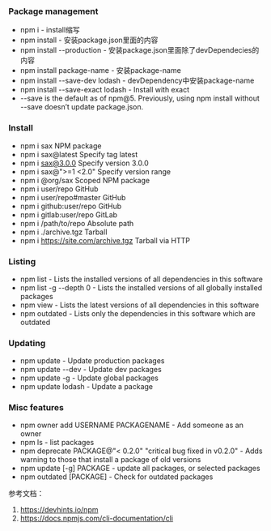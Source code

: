 ### Package management
* npm i - install缩写
* npm install	- 安装package.json里面的内容
* npm install --production	- 安装package.json里面除了devDependecies的内容
* npm install package-name	- 安装package-name
* npm install --save-dev lodash	- devDependency中安装package-name
* npm install --save-exact lodash	- Install with exact
* --save is the default as of npm@5. Previously, using npm install without --save doesn’t update package.json.

### Install
* npm i sax	NPM package
* npm i sax@latest	Specify tag latest
* npm i sax@3.0.0	Specify version 3.0.0
* npm i sax@">=1 <2.0"	Specify version range
* npm i @org/sax	Scoped NPM package
* npm i user/repo	GitHub
* npm i user/repo#master	GitHub
* npm i github:user/repo	GitHub
* npm i gitlab:user/repo	GitLab
* npm i /path/to/repo	Absolute path
* npm i ./archive.tgz	Tarball
* npm i https://site.com/archive.tgz	Tarball via HTTP

### Listing
* npm list	- Lists the installed versions of all dependencies in this software
* npm list -g --depth 0	- Lists the installed versions of all globally installed packages
* npm view	- Lists the latest versions of all dependencies in this software
* npm outdated	- Lists only the dependencies in this software which are outdated

### Updating
* npm update	- Update production packages
* npm update --dev   - Update dev packages
* npm update -g   - Update global packages
* npm update lodash	- Update a package

### Misc features
* npm owner add USERNAME PACKAGENAME - Add someone as an owner
* npm ls - list packages
* npm deprecate PACKAGE@"< 0.2.0" "critical bug fixed in v0.2.0" - Adds warning to those that install a package of old versions
* npm update [-g] PACKAGE - update all packages, or selected packages
* npm outdated [PACKAGE] - Check for outdated packages

参考文档：
1. https://devhints.io/npm
2. https://docs.npmjs.com/cli-documentation/cli
